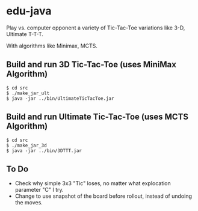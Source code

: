 # edu-java

Play vs. computer opponent a variety of Tic-Tac-Toe variations like 3-D, Ultimate T-T-T.

With algorithms like Minimax, MCTS.

## Build and run 3D Tic-Tac-Toe (uses MiniMax Algorithm)
```
$ cd src
$ ./make_jar_ult
$ java -jar ../bin/UltimateTicTacToe.jar
```
## Build and run Ultimate Tic-Tac-Toe (uses MCTS Algorithm)
```
$ cd src
$ ./make_jar_3d
$ java -jar ../bin/3DTTT.jar
```

## To Do
* Check why simple 3x3 "Tic" loses, no matter what explocation parameter "C" I try.
* Change to use snapshot of the board before rollout, instead of undoing the moves.
